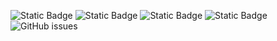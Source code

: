 ![Static Badge](https://img.shields.io/badge/blacklists-60-000000) ![Static Badge](https://img.shields.io/badge/blacklisted-3121057-cc0000) ![Static Badge](https://img.shields.io/badge/whitelisted-2244-00CC00) ![Static Badge](https://img.shields.io/badge/streaming_blacklist-28107-000000) ![GitHub issues](https://img.shields.io/github/issues/fabriziosalmi/blacklists)
